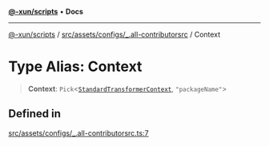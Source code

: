 [**@-xun/scripts**](../../../../../README.md) • **Docs**

***

[@-xun/scripts](../../../../../README.md) / [src/assets/configs/\_.all-contributorsrc](../README.md) / Context

# Type Alias: Context

> **Context**: `Pick`\<[`StandardTransformerContext`](../../../type-aliases/StandardTransformerContext.md), `"packageName"`\>

## Defined in

[src/assets/configs/\_.all-contributorsrc.ts:7](https://github.com/Xunnamius/xscripts/blob/c4bd6059488244ad158454492e5cfe3fcc65a457/src/assets/configs/_.all-contributorsrc.ts#L7)
